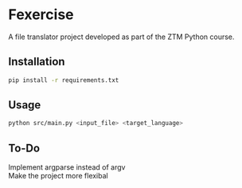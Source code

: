 # Fexercise

A file translator project developed as part of the ZTM Python course.

## Installation

```bash
pip install -r requirements.txt
```

## Usage

```bash
python src/main.py <input_file> <target_language>
```

## To-Do
Implement argparse instead of argv \
Make the project more flexibal 
